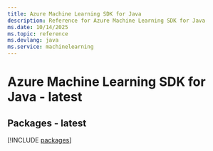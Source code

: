 ```yaml
---
title: Azure Machine Learning SDK for Java
description: Reference for Azure Machine Learning SDK for Java
ms.date: 10/14/2025
ms.topic: reference
ms.devlang: java
ms.service: machinelearning
---
```

# Azure Machine Learning SDK for Java - latest
## Packages - latest
[!INCLUDE [packages](machine-learning-index.md)]